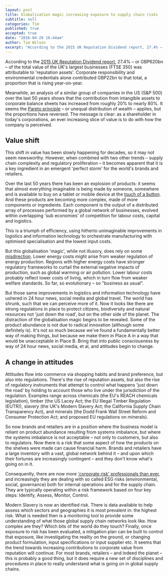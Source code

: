 ```yaml
---
layout: post
title: Globalisation magic increasing exposure to supply chain risks
subtitle: null
categories: Tim
published: true
accepted: true
date: "2016-04-29 16:44am"
author: Tim Wilson
excerpt: "According to the 2015 UK Reputation Dividend report, 27.4% – or GBP620bn – of the total value of the UK's largest businesses (FTSE 350) was attributable to 'reputation assets'. Corporate responsibility and environmental credentials alone contributed GBP22bn to that total, a proportion that is rising year-on-year."
---
```

According to the [2015 UK Reputation Dividend report](http://reputationdividend.com/files/5014/2480/0950/Summary_of_2015_UK_Reputation_Dividend_Report.pdf), 27.4% – or GBP620bn – of the total value of the UK's largest businesses (FTSE 350) was attributable to 'reputation assets'. Corporate responsibility and environmental credentials alone contributed GBP22bn to that total, a proportion that is rising year-on-year. 

Meanwhile, an analysis of a similar group of companies in the US (S&P 500) over the last 50 years shows that the contribution from intangible assets to corporate balance sheets has increased from roughly 20% to nearly 80%. It seems the [Pareto principle](https://en.wikipedia.org/wiki/Pareto_principle) – or unequal distribution of wealth – applies, but the proportions have reversed. The message is clear: as a shareholder in today's corporations, an ever increasing slice of value is to do with how the company is perceived. 

## Value shift
This shift in value has been slowly happening for decades, so it may not seem newsworthy. However, when combined with two other trends – supply chain complexity and regulatory proliferation – it becomes apparent that it is a key ingredient in an emergent 'perfect storm' for the world's brands and retailers. 

Over the last 50 years there has been an explosion of products: it seems that almost everything imaginable is being made by someone, somewhere and is available to buy on a tablet or mobile device at the [touch of a button](http://time.com/4075560/buy-button-facebook-youtube-pinterest/http://time.com/4075560/buy-button-facebook-youtube-pinterest/). And these products are becoming more complex, made of more components or ingredients. Each component is the output of a distributed array of processes performed by a global network of businesses, evolved within overlapping 'sub economies' of competition for labour costs, capital and logistics. 

This is a triumph of efficiency, using hitherto unimaginable improvements in logistics and information technology to orchestrate manufacturing with optimised specialisation and the lowest input costs. 

But this globalisation 'magic', while not illusory, does rely on some [misdirection](https://en.wikipedia.org/wiki/Misdirection_(magic)). Lower energy costs might arise from weaker regulation of energy production. Regions with higher energy costs have stronger regulatory frameworks to curtail the external negative impacts of production, such as global warming or air pollution. Lower labour costs probably reflect lower costs of living, which in turn flow from weaker welfare standards. So far, so evolutionary – so "business as usual". 

But those same improvements in logistics and information technology have ushered in 24 hour news, social media and global travel. The world has shrunk, such that we can perceive more of it. Now it looks like there are strong regulations in place to protect citizens, biodiversity and natural resources not 'just down the road', but on the other side of the planet. The distraction of the globalisation magic begins to be revealed. Some of the product abundance is not due to radical innovation (although some definitely is). It's not so much because we've found a fundamentally better way of making things, but because we make them in Place A in a way that would be unacceptable in Place B. Bring that into public consciousness by way of 24 hour news, social media, et al, and attitudes begin to change. 

## A change in attitudes
Attitudes flow into commerce via shopping habits and brand preference, but also into regulations. There's the rise of reputation assets, but also the rise of regulatory instruments that attempt to control what happens 'just down the road' by holding to account those who live under the jurisdiction of the regulation. Examples range across chemicals (the EU's REACH chemicals legislation), timber (the US Lacey Act; the EU Illegal Timber Regulation (EUTR)), slavery (the UK's Modern Slavery Act; the California Supply Chain Transparency Act), and minerals (the Dodd Frank Wall Street Reform and Consumer Protection Act; and proposed EU regulations on minerals). 

So now brands and retailers are in a position where the business model is reliant on product abundance resulting from systems imbalance, but where the systems imbalance is not acceptable – not only to customers, but also to regulators. Now there is a risk that some aspect of how the products on the shelves were made can cause financial harm. Brands and retailers have a large inventory with a vast, global network behind it – and upon which their fortunes are increasingly contingent – and they don't know what's going on in it. 

Consequently, there are now more ['corporate risk' professionals than ever](http://www.institutionalinvestor.com/article/3475103/banking-and-capital-markets-corporations/csr-reporting-is-on-the-rise-and-so-is-its-impact.html#/.Vrxv9zaLRp8), and increasingly they are dealing with so called ESG risks (environmental, social, governance) both for internal operations and for the supply chain. They are typically operating within a risk framework based on four key steps: Identify, Assess, Monitor, Control. 

Modern Slavery is now an identified risk. There is data available to help assess which sectors and geographies it is most prevalent in: the highest risk. What is needed then is a monitoring tool to provide some understanding of what those global supply chain networks look like. How complex are they? Which bits of the world do they touch? Finally, once exposure to risk has been evaluated, a mitigation plan can be built to control that exposure, like investigating the reality on the ground, or changing product formulation, input specifications or input supplier etc. 
It seems that the trend towards increasing contributions to corporate value from reputation will continue. For most brands, retailers – and indeed the planet – this is probably a good thing, but it does require a new set of disciplines and procedures in place to really understand what is going on in global supply chains.
